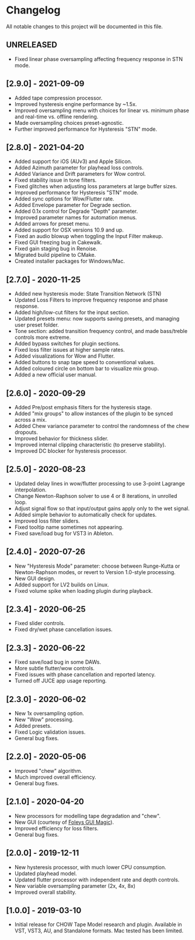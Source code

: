 # Changelog
All notable changes to this project will be documented in
this file.

## UNRELEASED
- Fixed linear phase oversampling affecting frequency response in STN mode.

## [2.9.0] - 2021-09-09
- Added tape compression processor.
- Improved hysteresis engine performance by ~1.5x.
- Improved oversampling menu with choices for linear vs. minimum phase and real-time vs. offline rendering.
- Made oversampling choices preset-agnostic.
- Further improved performance for Hysteresis "STN" mode.

## [2.8.0] - 2021-04-20
- Added support for iOS (AUv3) and Apple Silicon.
- Added Azimuth parameter for playhead loss controls.
- Added Variance and Drift parameters for Wow control.
- Fixed stability issue in tone filters.
- Fixed glitches when adjusting loss parameters at large buffer sizes.
- Improved performance for Hysteresis "STN" mode.
- Added sync options for Wow/Flutter rate.
- Added Envelope parameter for Degrade section.
- Added 0.1x control for Degrade "Depth" parameter.
- Improved parameter names for automation menus.
- Added arrows for preset menu.
- Added support for OSX versions 10.9 and up.
- Fixed an audio blowup when toggling the Input Filter makeup.
- Fixed GUI freezing bug in Cakewalk.
- Fixed gain staging bug in Renoise.
- Migrated build pipeline to CMake.
- Created installer packages for Windows/Mac.

## [2.7.0] - 2020-11-25
- Added new hysteresis mode: State Transition Network (STN)
- Updated Loss Filters to improve frequency response and phase response.
- Added high/low-cut filters for the input section.
- Updated presets menu: now supports saving presets, and managing user preset folder.
- Tone section: added transition frequency control, and made bass/treble controls more extreme.
- Added bypass switches for plugin sections.
- Fixed loss filter issues at higher sample rates.
- Added visualizations for Wow and Flutter.
- Added buttons to snap tape speed to conventional values.
- Added coloured circle on bottom bar to visualize mix group.
- Added a new official user manual.

## [2.6.0] - 2020-09-29
- Added Pre/post emphasis filters for the hysteresis stage.
- Added "mix groups" to allow instances of the plugin to be synced across a mix.
- Added Chew variance parameter to control the randomness of the chew dropouts.
- Improved behavior for thickness slider.
- Improved internal clipping characteristic (to preserve stability).
- Improved DC blocker for hysteresis processor.

## [2.5.0] - 2020-08-23
- Updated delay lines in wow/flutter processing to use 3-point
  Lagrange interpolation.
- Change Newton-Raphson solver to use 4 or 8 iterations, in unrolled loop.
- Adjust signal flow so that input/output gains apply only to the wet signal.
- Added simple behavior to automatically check for updates.
- Improved loss filter sliders.
- Fixed tooltip name sometimes not appearing.
- Fixed save/load bug for VST3 in Ableton.

## [2.4.0] - 2020-07-26
- New "Hysteresis Mode" parameter: choose between Runge-Kutta or
  Newton-Raphson modes, or revert to Version 1.0-style processing.
- New GUI design.
- Added support for LV2 builds on Linux.
- Fixed volume spike when loading plugin during playback.

## [2.3.4] - 2020-06-25
- Fixed slider controls.
- Fixed dry/wet phase cancellation issues.

## [2.3.3] - 2020-06-22
- Fixed save/load bug in some DAWs.
- More subtle flutter/wow controls.
- Fixed issues with phase cancellation and reported latency.
- Turned off JUCE app usage reporting.

## [2.3.0] - 2020-06-02
- New 1x oversampling option.
- New "Wow" processing.
- Added presets.
- Fixed Logic validation issues.
- General bug fixes.

## [2.2.0] - 2020-05-06
- Improved "chew" algorithm.
- Much improved overall efficiency.
- General bug fixes.

## [2.1.0] - 2020-04-20
- New processors for modelling tape degradation and "chew".
- New GUI (courtesy of [Foleys GUI Magic](https://github.com/ffAudio/foleys_gui_magic)).
- Improved efficiency for loss filters.
- General bug fixes. 

## [2.0.0] - 2019-12-11
- New hysteresis processor, with much lower CPU consumption.
- Updated playhead model.
- Updated flutter processor with independent rate and
  depth controls.
- New variable oversampling parameter (2x, 4x, 8x)
- Improved overall stability.

## [1.0.0] - 2019-03-10
- Initial release for CHOW Tape Model research and plugin. Available
  in VST, VST3, AU, and Standalone formats. Mac tested has been limited.
